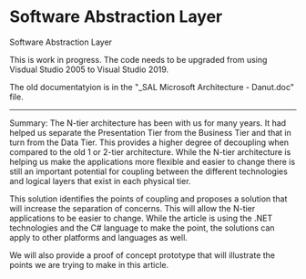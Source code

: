 # Software Abstraction Layer
Software Abstraction Layer

This is work in progress. The code needs to be upgraded from using Visdual Studio 2005 to Visual Studio 2019.

The old documentatyion is in the "_SAL Microsoft Architecture - Danut.doc" file.

----------

Summary: The N-tier architecture has been with us for many years. It had helped us separate the Presentation Tier from the Business Tier and that in turn from the Data Tier. This provides a higher degree of decoupling when compared to the old 1 or 2-tier architecture. While the N-tier architecture is helping us make the applications more flexible and easier to change there is still an important potential for coupling between the different technologies and logical layers that exist in each physical tier.

This solution identifies the points of coupling and proposes a solution that will increase the separation of concerns. This will allow the N-tier applications to be easier to change. While the article is using the .NET technologies and the C# language to make the point, the solutions can apply to other platforms and languages as well.

We will also provide a proof of concept prototype that will illustrate the points we are trying to make in this article.

